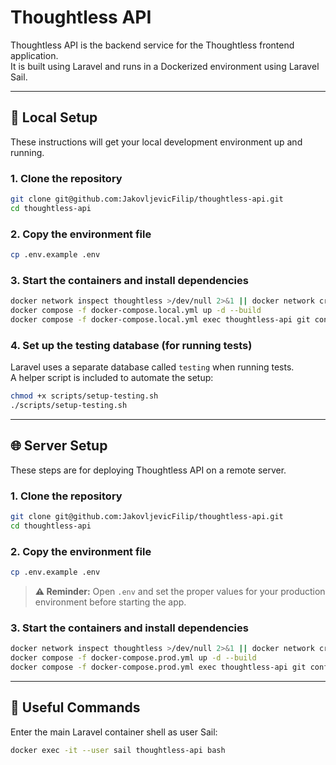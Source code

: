 # Thoughtless API

Thoughtless API is the backend service for the Thoughtless frontend application.  
It is built using Laravel and runs in a Dockerized environment using Laravel Sail.

---

## 🚀 Local Setup

These instructions will get your local development environment up and running.

### 1. Clone the repository

```bash
git clone git@github.com:JakovljevicFilip/thoughtless-api.git
cd thoughtless-api
```

### 2. Copy the environment file

```bash
cp .env.example .env
```

### 3. Start the containers and install dependencies

```bash
docker network inspect thoughtless >/dev/null 2>&1 || docker network create thoughtless
docker compose -f docker-compose.local.yml up -d --build
docker compose -f docker-compose.local.yml exec thoughtless-api git config --global --add safe.directory /var/www/html && docker compose -f docker-compose.local.yml exec thoughtless-api composer install && docker compose -f docker-compose.local.yml exec thoughtless-api php artisan key:generate && docker compose -f docker-compose.local.yml exec thoughtless-api php artisan migrate
```

### 4. Set up the testing database (for running tests)

Laravel uses a separate database called `testing` when running tests.  
A helper script is included to automate the setup:

```bash
chmod +x scripts/setup-testing.sh
./scripts/setup-testing.sh
```

---

## 🌐 Server Setup

These steps are for deploying Thoughtless API on a remote server.

### 1. Clone the repository

```bash
git clone git@github.com:JakovljevicFilip/thoughtless-api.git
cd thoughtless-api
```

### 2. Copy the environment file

```bash
cp .env.example .env
```

> **⚠️ Reminder:** Open `.env` and set the proper values for your production environment before starting the app.

### 3. Start the containers and install dependencies

```bash
docker network inspect thoughtless >/dev/null 2>&1 || docker network create thoughtless
docker compose -f docker-compose.prod.yml up -d --build
docker compose -f docker-compose.prod.yml exec thoughtless-api git config --global --add safe.directory /var/www/html && docker compose -f docker-compose.prod.yml exec thoughtless-api composer install --no-dev --optimize-autoloader && docker compose -f docker-compose.prod.yml exec thoughtless-api php artisan key:generate && docker compose -f docker-compose.prod.yml exec thoughtless-api php artisan migrate --force
```

---

## 🧰 Useful Commands

Enter the main Laravel container shell as user Sail:

```bash
docker exec -it --user sail thoughtless-api bash
```
